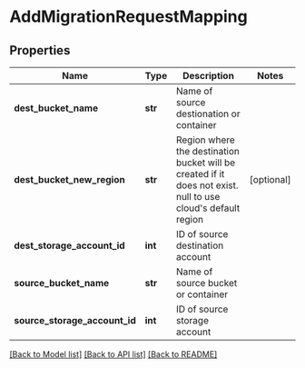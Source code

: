 # AddMigrationRequestMapping

## Properties
Name | Type | Description | Notes
------------ | ------------- | ------------- | -------------
**dest_bucket_name** | **str** | Name of source destionation or container | 
**dest_bucket_new_region** | **str** | Region where the destination bucket will be created if it does not exist. null to use cloud&#39;s default region | [optional] 
**dest_storage_account_id** | **int** | ID of source destination account | 
**source_bucket_name** | **str** | Name of source bucket or container | 
**source_storage_account_id** | **int** | ID of source storage account | 

[[Back to Model list]](../README.md#documentation-for-models) [[Back to API list]](../README.md#documentation-for-api-endpoints) [[Back to README]](../README.md)



